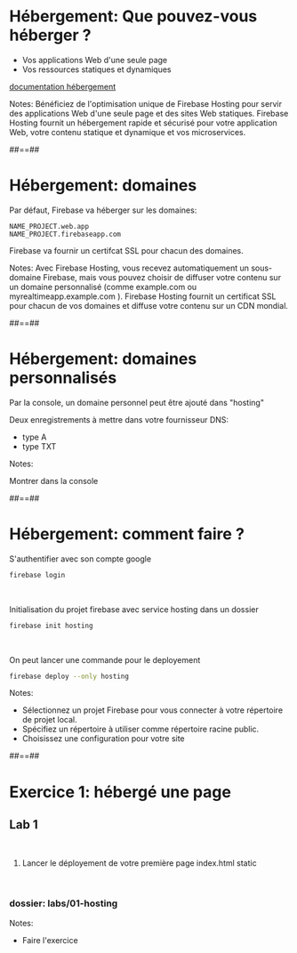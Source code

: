 # Hébergement: Que pouvez-vous héberger ?

* Vos applications Web d'une seule page
* Vos ressources statiques et dynamiques

[documentation hébergement](https://firebase.google.com/docs/hosting?authuser=0&hl=en)

<!-- .element: class="credits" -->

Notes:
Bénéficiez de l'optimisation unique de Firebase Hosting pour servir des applications Web d'une seule page et des sites Web statiques.
Firebase Hosting fournit un hébergement rapide et sécurisé pour votre application Web, votre contenu statique et dynamique et vos microservices.

##==##

# Hébergement: domaines

Par défaut, Firebase va héberger sur les domaines:
```
NAME_PROJECT.web.app
NAME_PROJECT.firebaseapp.com
```

Firebase va fournir un certifcat SSL pour chacun des domaines.

Notes:
Avec Firebase Hosting, vous recevez automatiquement un sous-domaine Firebase, mais vous pouvez choisir de diffuser votre contenu sur un domaine personnalisé (comme example.com ou myrealtimeapp.example.com ). Firebase Hosting fournit un certificat SSL pour chacun de vos domaines et diffuse votre contenu sur un CDN mondial.

##==##

# Hébergement: domaines personnalisés

Par la console, un domaine personnel peut être ajouté dans "hosting"

Deux enregistrements à mettre dans votre fournisseur DNS:
* type A
* type TXT

Notes: 

Montrer dans la console

##==##

# Hébergement: comment faire ?

S'authentifier avec son compte google

```sh
firebase login
```

<br>

Initialisation du projet firebase avec service hosting dans un dossier

```sh
firebase init hosting
```

<br>

On peut lancer une commande pour le deployement
```sh
firebase deploy --only hosting
```

Notes:
* Sélectionnez un projet Firebase pour vous connecter à votre répertoire de projet local.
* Spécifiez un répertoire à utiliser comme répertoire racine public.
* Choisissez une configuration pour votre site

##==##
<!-- .slide: class="exercice" -->

# Exercice 1: hébergé une page

## Lab 1

<br>

1. Lancer le déployement de votre première page index.html static

<br>

### dossier: labs/01-hosting

Notes:

- Faire l'exercice
